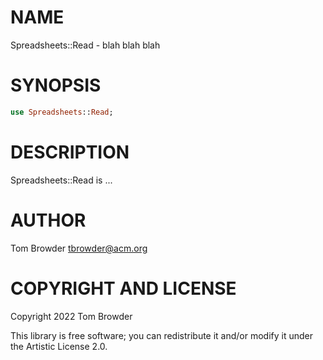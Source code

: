 NAME
====

Spreadsheets::Read - blah blah blah

SYNOPSIS
========

```raku
use Spreadsheets::Read;
```

DESCRIPTION
===========

Spreadsheets::Read is ...

AUTHOR
======

Tom Browder <tbrowder@acm.org>

COPYRIGHT AND LICENSE
=====================

Copyright 2022 Tom Browder

This library is free software; you can redistribute it and/or modify it under the Artistic License 2.0.

